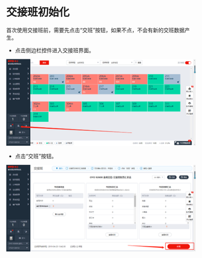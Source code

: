 # 交接班初始化

首次使用交接班前，需要先点击“交班”按钮，如果不点，不会有新的交班数据产生。

* 点击侧边栏控件进入交接班界面。

![](../../.gitbook/assets/image%20%28465%29.png)

* 点击“交班”按钮。

![](../../.gitbook/assets/image%20%2890%29.png)





